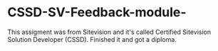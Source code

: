 # CSSD-SV-Feedback-module-

This assigment was from Sitevision and it's called Certified Sitevision Solution Developer (CSSD). Finished it and got a diploma.
